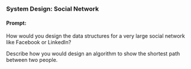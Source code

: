### System Design: Social Network

#### Prompt:
How would you design the data structures for a very large social network like Facebook or LinkedIn? 

Describe how you would design an algorithm to show the shortest path between two people.

